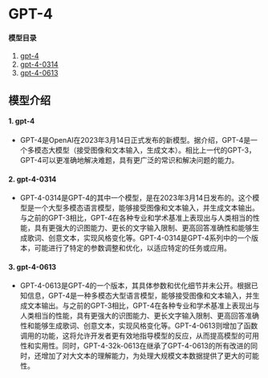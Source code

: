 # GPT-4

#### 模型目录

1. [gpt-4](gpt-4.md#1.-gpt-4)
2. [gpt-4-0314](gpt-4.md#2.-gpt-4-0314)
3. [gpt-4-0613](gpt-4.md#3.-gpt-4-0613)

## 模型介绍

#### 1. gpt-4

* GPT-4是OpenAI在2023年3月14日正式发布的新模型。据介绍，GPT-4是一个多模态大模型（接受图像和文本输入，生成文本）。相比上一代的GPT-3，GPT-4可以更准确地解决难题，具有更广泛的常识和解决问题的能力。

#### 2. gpt-4-0314

* GPT-4-0314是GPT-4的其中一个模型，是在2023年3月14日发布的。这个模型是一个大型多模态语言模型，能够接受图像和文本输入，并生成文本输出。与之前的GPT-3相比，GPT-4在各种专业和学术基准上表现出与人类相当的性能，具有更强大的识图能力、更长的文字输入限制、更高回答准确性和能够生成歌词、创意文本，实现风格变化等。GPT-4-0314是GPT-4系列中的一个版本，可能进行了特定的参数调整和优化，以适应特定的任务或应用。

#### 3. gpt-4-0613

* GPT-4-0613是GPT-4的一个版本，其具体参数和优化细节并未公开。根据已知信息，GPT-4是一种多模态大型语言模型，能够接受图像和文本输入，并生成文本输出。与之前的GPT-3相比，GPT-4在各种专业和学术基准上表现出与人类相当的性能，具有更强大的识图能力、更长文字输入限制、更高回答准确性和能够生成歌词、创意文本，实现风格变化等。GPT-4-0613则增加了函数调用的功能，这将允许开发者更有效地指导模型的反应，从而提高模型的可用性和实用性。同时，GPT-4-32k-0613在继承了GPT-4-0613的所有改进的同时，还增加了对大文本的理解能力，为处理大规模文本数据提供了更大的可能性。

